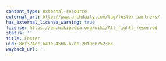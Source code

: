 ```yaml
---
content_type: external-resource
external_url: http://www.archdaily.com/tag/foster-partners/
has_external_license_warning: true
license: https://en.wikipedia.org/wiki/All_rights_reserved
status: ''
title: Foster
uid: 8ef324ec-641e-4566-b7bc-20f96675236c
wayback_url: ''
---
```

